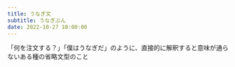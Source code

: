 ```yaml
---
title: うなぎ文
subtitle: うなぎぶん
date: 2022-10-27 10:00:00
---
```


「何を注文する？」「僕はうなぎだ」のように、直接的に解釈すると意味が通らないある種の省略文型のこと

